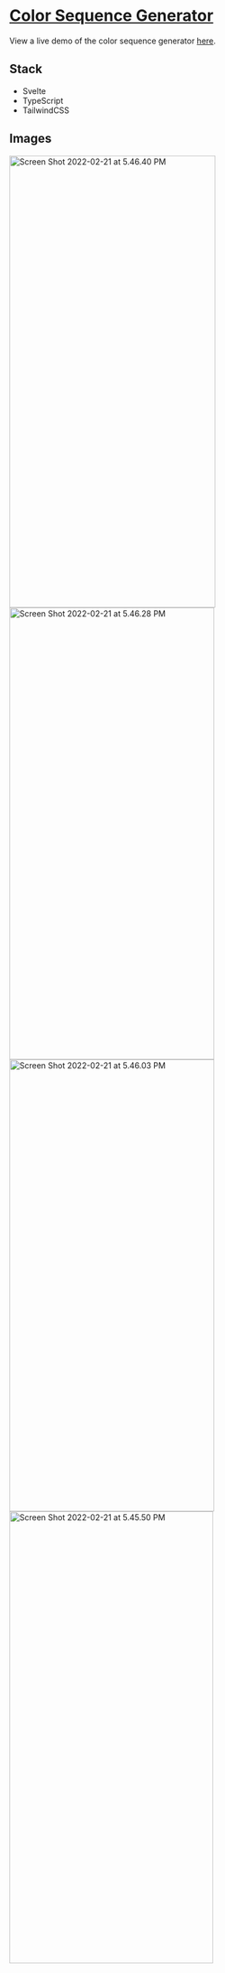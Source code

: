 # [Color Sequence Generator](https://practical-sinoussi-967ca9.netlify.app)

View a live demo of the color sequence generator [here](https://color-sequence-generator.vercel.app/).

## Stack

- Svelte
- TypeScript
- TailwindCSS

## Images

<img src="https://live.staticflickr.com/65535/51895095277_e19f90c5c7_c.jpg" width="366" height="800" alt="Screen Shot 2022-02-21 at 5.46.40 PM">

<img src="https://live.staticflickr.com/65535/51895095292_3151ed6b24_c.jpg" width="364" height="800" alt="Screen Shot 2022-02-21 at 5.46.28 PM">

<img src="https://live.staticflickr.com/65535/51896701625_79de5cc089_c.jpg" width="364" height="800" alt="Screen Shot 2022-02-21 at 5.46.03 PM">

<img src="https://live.staticflickr.com/65535/51896394579_d7f45b663f_c.jpg" width="362" height="800" alt="Screen Shot 2022-02-21 at 5.45.50 PM">

